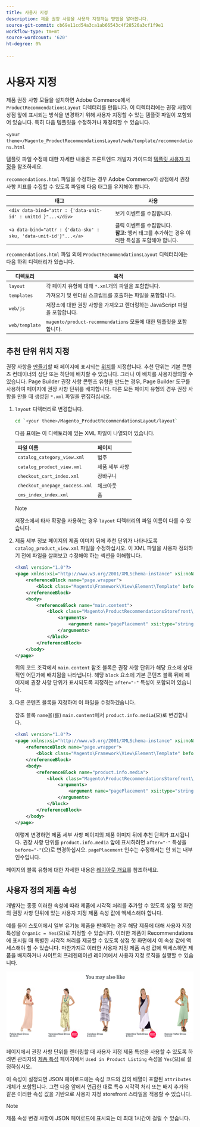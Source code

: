 ```yaml
---
title: 사용자 지정
description: 제품 권장 사항을 사용자 지정하는 방법을 알아봅니다.
source-git-commit: cb69e11cd54a3ca1ab66543c4f28526a3cf1f9e1
workflow-type: tm+mt
source-wordcount: '620'
ht-degree: 0%

---
```


# 사용자 지정

제품 권장 사항 모듈을 설치하면 Adobe Commerce에서 `ProductRecommendationsLayout` 디렉터리를 만듭니다. 이 디렉터리에는 권장 사항이 상점 앞에 표시되는 방식을 변경하기 위해 사용자 지정할 수 있는 템플릿 파일이 포함되어 있습니다. 특히 다음 템플릿을 수정하거나 재정의할 수 있습니다.

`<your theme>/Magento_ProductRecommendationsLayout/web/template/recommendations.html`

템플릿 파일 수정에 대한 자세한 내용은 프론트엔드 개발자 가이드의 [템플릿 사용자 지정](https://developer.adobe.com/commerce/frontend-core/guide/templates/walkthrough/)을 참조하세요.

`recommendations.html` 파일을 수정하는 경우 Adobe Commerce이 상점에서 권장 사항 지표를 수집할 수 있도록 파일에 다음 태그를 유지해야 합니다.

| 태그 | 사용 |
|---|---|
| `<div data-bind="attr : {'data-unit-id' : unitId }"...</div>` | 보기 이벤트를 수집합니다. |
| `<a data-bind="attr : {'data-sku' : sku, 'data-unit-id'}"...</a>` | 클릭 이벤트를 수집합니다. <br/>**참고:** 앵커 태그를 추가하는 경우 이러한 특성을 포함해야 합니다. |

`recommendations.html` 파일 외에 `ProductRecommendationsLayout` 디렉터리에는 다음 하위 디렉터리가 있습니다.

| 디렉토리 | 목적 |
|---|---|
| `layout` | 각 페이지 유형에 대해 `*.xml`개의 파일을 포함합니다. |
| `templates` | 가져오기 및 렌더링 스크립트를 호출하는 파일을 포함합니다. |
| `web/js` | 저장소에 대한 권장 사항을 가져오고 렌더링하는 JavaScript 파일을 포함합니다. |
| `web/template` | `magento/product-recommendations` 모듈에 대한 템플릿을 포함합니다. |

## 추천 단위 위치 지정

권장 사항을 [만들기](create.md)할 때 페이지에 표시되는 [위치](placement.md)를 지정합니다. 추천 단위는 기본 콘텐츠 컨테이너의 상단 또는 하단에 배치할 수 있습니다. 그러나 이 배치를 사용자정의할 수 있습니다. Page Builder 권장 사항 콘텐츠 유형을 만드는 경우, Page Builder 도구를 사용하여 페이지에 권장 사항 단위를 배치합니다. 다른 모든 페이지 유형의 경우 권장 사항을 만들 때 생성된 `*.xml` 파일을 편집하십시오.

1. `layout` 디렉터리로 변경합니다.

   ```bash
   cd `<your theme>/Magento_ProductRecommendationsLayout/layout`
   ```

   다음 표에는 이 디렉토리에 있는 XML 파일이 나열되어 있습니다.

   | 파일 이름 | 페이지 |
   |---|---|
   | `catalog_category_view.xml` | 범주 |
   | `catalog_product_view.xml` | 제품 세부 사항 |
   | `checkout_cart_index.xml` | 장바구니 |
   | `checkout_onepage_success.xml` | 체크아웃 |
   | `cms_index_index.xml` | 홈 |

   >[!NOTE]
   >
   >저장소에서 타사 확장을 사용하는 경우 `layout` 디렉터리의 파일 이름이 다를 수 있습니다.

1. 제품 세부 정보 페이지의 제품 이미지 뒤에 추천 단위가 나타나도록 `catalog_product_view.xml` 파일을 수정하십시오. 이 XML 파일을 사용자 정의하기 전에 파일을 살펴보고 수정해야 하는 섹션을 이해합니다.

   ```xml
   <?xml version="1.0"?>
   <page xmlns:xsi="http://www.w3.org/2001/XMLSchema-instance" xsi:noNamespaceSchemaLocation="urn:magento:framework:View/Layout/etc/page_configuration.xsd">
       <referenceBlock name="page.wrapper">
           <block class="Magento\Framework\View\Element\Template" before="-" name="product_recommendations_fetcher" template="Magento_ProductRecommendationsStorefront::fetcher.phtml" />
       </referenceBlock>
       <body>
           <referenceBlock name="main.content">
               <block class="Magento\ProductRecommendationsStorefront\Block\Renderer" after="-" name="product_recommendations_product_below_content" template="Magento_ProductRecommendationsStorefront::renderer.phtml">
                   <arguments>
                       <argument name="pagePlacement" xsi:type="string">below-main-content</argument>
                   </arguments>
               </block>
           </referenceBlock>
       </body>
   </page>
   ```

   위의 코드 조각에서 `main.content` 참조 블록은 권장 사항 단위가 해당 요소에 상대적인 어딘가에 배치됨을 나타냅니다. 해당 `block` 요소에 기본 콘텐츠 블록 뒤에 페이지에 권장 사항 단위가 표시되도록 지정하는 `after="-"` 특성이 포함되어 있습니다.

1. 다른 콘텐츠 블록을 지정하여 이 파일을 수정하겠습니다.

   참조 블록 `name`을(를) `main.content`에서 `product.info.media`(으)로 변경합니다.

   ```xml
   <?xml version="1.0"?>
   <page xmlns:xsi="http://www.w3.org/2001/XMLSchema-instance" xsi:noNamespaceSchemaLocation="urn:magento:framework:View/Layout/etc/page_configuration.xsd">
       <referenceBlock name="page.wrapper">
           <block class="Magento\Framework\View\Element\Template" before="-" name="product_recommendations_fetcher" template="Magento_ProductRecommendationsStorefront::fetcher.phtml" />
       </referenceBlock>
       <body>
           <referenceBlock name="product.info.media">
               <block class="Magento\ProductRecommendationsStorefront\Block\Renderer" after="-" name="product_recommendations_product_below_content" template="Magento_ProductRecommendationsStorefront::renderer.phtml">
                   <arguments>
                       <argument name="pagePlacement" xsi:type="string">below-main-content</argument>
                   </arguments>
               </block>
           </referenceBlock>
       </body>
   </page>
   ```

   이렇게 변경하면 제품 세부 사항 페이지의 제품 이미지 뒤에 추천 단위가 표시됩니다. 권장 사항 단위를 `product.info.media` 앞에 표시하려면 `after="-"` 특성을 `before="-"`(으)로 변경하십시오. `pagePlacement` 인수는 수정해서는 안 되는 내부 인수입니다.

페이지의 블록 유형에 대한 자세한 내용은 [레이아웃 개요](https://developer.adobe.com/commerce/frontend-core/guide/layouts/)를 참조하세요.

## 사용자 정의 제품 속성

개발자는 종종 이러한 속성에 따라 제품에 시각적 처리를 추가할 수 있도록 상점 첫 화면의 권장 사항 단위에 있는 사용자 지정 제품 속성 값에 액세스해야 합니다.

예를 들어 스토어에서 일부 유기농 제품을 판매하는 경우 해당 제품에 대해 사용자 지정 특성을 `Organic = Yes`(으)로 지정할 수 있습니다. 이러한 제품이 Recommendations에 표시될 때 특별한 시각적 처리를 제공할 수 있도록 상점 첫 화면에서 이 속성 값에 액세스해야 할 수 있습니다. 마찬가지로 이러한 사용자 지정 제품 속성 값에 액세스하면 제품을 배지하거나 사이트의 프레젠테이션 레이어에서 사용자 지정 로직을 실행할 수 있습니다.

![배지 추가](assets/unit-custom.png)

페이지에서 권장 사항 단위를 렌더링할 때 사용자 지정 제품 특성을 사용할 수 있도록 하려면 관리자의 [제품 특성](https://experienceleague.adobe.com/docs/commerce-admin/catalog/product-attributes/create/attribute-product-create.html) 페이지에서 `Used in Product Listing` 속성을 `Yes`(으)로 설정하십시오.

이 속성이 설정되면 JSON 페이로드에는 속성 코드와 값의 배열이 포함된 `attributes` 개체가 포함됩니다. 그런 다음 앞에서 언급한 대로 특수 시각적 처리 또는 배지 추가와 같은 이러한 속성 값을 기반으로 사용자 지정 storefront 스타일을 적용할 수 있습니다.

>[!NOTE]
>
>제품 속성 변경 사항이 JSON 페이로드에 표시되는 데 최대 1시간이 걸릴 수 있습니다.
